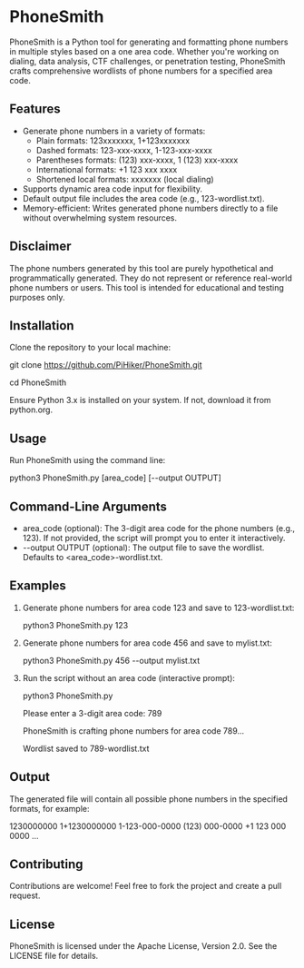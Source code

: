PhoneSmith
==========

PhoneSmith is a Python tool for generating and formatting phone numbers in multiple styles based on a one area code. Whether you're working on dialing, data analysis, CTF challenges, or penetration testing, PhoneSmith crafts comprehensive wordlists of phone numbers for a specified area code.

Features
--------
- Generate phone numbers in a variety of formats:
  - Plain formats: 123xxxxxxx, 1+123xxxxxxx
  - Dashed formats: 123-xxx-xxxx, 1-123-xxx-xxxx
  - Parentheses formats: (123) xxx-xxxx, 1 (123) xxx-xxxx
  - International formats: +1 123 xxx xxxx
  - Shortened local formats: xxxxxxx (local dialing)
- Supports dynamic area code input for flexibility.
- Default output file includes the area code (e.g., 123-wordlist.txt).
- Memory-efficient: Writes generated phone numbers directly to a file without overwhelming system resources.

Disclaimer
----------
The phone numbers generated by this tool are purely hypothetical and programmatically generated. They do not represent or reference real-world phone numbers or users. This tool is intended for educational and testing purposes only.

Installation
------------
Clone the repository to your local machine:

git clone https://github.com/PiHiker/PhoneSmith.git

cd PhoneSmith

Ensure Python 3.x is installed on your system. If not, download it from python.org.

Usage
-----
Run PhoneSmith using the command line:

python3 PhoneSmith.py [area_code] [--output OUTPUT]

Command-Line Arguments
----------------------
- area_code (optional): The 3-digit area code for the phone numbers (e.g., 123). If not provided, the script will prompt you to enter it interactively.
- --output OUTPUT (optional): The output file to save the wordlist. Defaults to <area_code>-wordlist.txt.

Examples
--------
1. Generate phone numbers for area code 123 and save to 123-wordlist.txt:
   
   python3 PhoneSmith.py 123

3. Generate phone numbers for area code 456 and save to mylist.txt:
   
   python3 PhoneSmith.py 456 --output mylist.txt

5. Run the script without an area code (interactive prompt):
   
   python3 PhoneSmith.py
   
   Please enter a 3-digit area code: 789
   
   PhoneSmith is crafting phone numbers for area code 789...
   
   Wordlist saved to 789-wordlist.txt
   

Output
------
The generated file will contain all possible phone numbers in the specified formats, for example:

1230000000
1+1230000000
1-123-000-0000
(123) 000-0000
+1 123 000 0000
...

Contributing
------------
Contributions are welcome! Feel free to fork the project and create a pull request.

License
-------
PhoneSmith is licensed under the Apache License, Version 2.0. See the LICENSE file for details.
